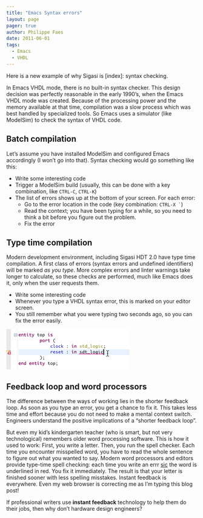 ```yaml
---
title: "Emacs Syntax errors"
layout: page 
pager: true
author: Philippe Faes
date: 2011-06-01
tags: 
  - Emacs
  - VHDL
---
```

Here is a new example of why Sigasi is [index]: syntax checking.

In Emacs VHDL mode, there is no built-in syntax checker. This design
decision was perfectly reasonable in the early 1990’s, when the Emacs
VHDL mode was created. Because of the processing power and the memory
available at that time, compilation was a slow process which was best
handled by specialized tools. So Emacs uses a simulator (like ModelSim)
to check the syntax of VHDL code.

Batch compilation
-----------------

Let’s assume you have installed ModelSim and configured Emacs
accordingly (I won’t go into that). Syntax checking would go something
like this:

-   Write some interesting code
-   Trigger a ModelSim build (usually, this can be done with a key
    combination, like `CTRL-C`, `CTRL-K`)
-   The list of errors shows up at the bottom of your screen. For each
    error:
    -   Go to the error location in the code (key combination: `` CTRL-X ` ``)
    -   Read the context; you have been typing for a while, so you need
        to think a bit before you figure out the problem.
    -   Fix the error

Type time compilation
---------------------

Modern development environment, including Sigasi HDT 2.0 have type time
compilation. A first class of errors (syntax errors and undefined
identifiers) will be marked <em>as you type</em>. More complex errors
and linter warnings take longer to calculate, so these checks are
performed, much like Emacs does it, only when the user requests them.

-   Write some interesting code
-   Whenever you type a VHDL syntax error, this is marked on your editor
    screen.
-   You still remember what you were typing two seconds ago, so you can
    fix the error easily.

![Type-time error checking in Sigasi HDT 2.0](images/type_time_error.png)

Feedback loop and word processors
---------------------------------

The difference between the ways of working lies in the shorter feedback
loop. As soon as you type an error, you get a chance to fix it. This
takes less time and effort because you do not need to make a mental
context switch. Engineers understand the positive implications of a
“shorter feedback loop”.

But even my kid’s kindergarten teacher (who is smart, but not very
technological) remembers older word processing software. This is how it
used to work: First, you write a letter. Then, you run the spell
checker. Each time you encounter misspelled word, you have to read the
whole sentence to figure out what you wanted to say. Modern word
processors and editors provide type-time spell checking: each time you
write an errr [sic](http://en.wikipedia.org/wiki/Sic) the
word is underlined in red. You fix it immediately. The result is that
your letter is finished sooner with less spelling misstakes. Instant
feedback is everywhere. Even my web browser is correcting me as I’m
typing this blog post!

If professional writers use **instant feedback** technology to help them
do their jobs, then why don’t hardware design engineers?
